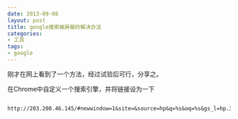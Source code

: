 ```yaml
---
date: 2013-09-08
layout: post
title: google搜索被屏蔽的解决办法
categories:
- 工具
tags:
- google
---
```



刚才在网上看到了一个方法，经过试验后可行，分享之。

在Chrome中自定义一个搜索引擎，并将链接设为一下

        http://203.208.46.145/#newwindow=1&site=&source=hp&q=%s&oq=%s&gs_l=hp.3...1739.6881.0.7119.3.3.0.0.0.0.0.0..0.0...0.0...1c.1.14.hp.6DdgvWcpXug&bav=on.2,or.&bvm=bv.46751780,d.aGc&fp=155653324479abac&biw=710&bih=778
